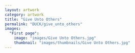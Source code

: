 ```yaml
---
layout: artwork
category: artwork
title: "Give Unto Others"
permalink: "DUCK/give_unto_others"
images:
  "First page":
    image: "images/Give Unto Others.jpg"
    thumbnail: "images/thumbnails/Give Unto Others.jpg"
---
```

